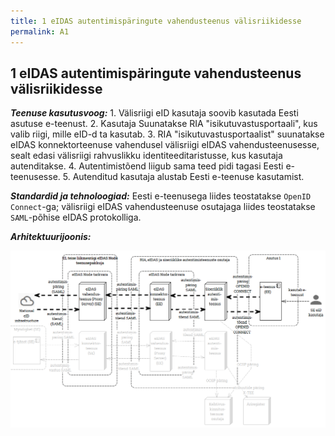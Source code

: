 ```yaml
---
title: 1 eIDAS autentimispäringute vahendusteenus välisriikidesse
permalink: A1
---
```


## 1 eIDAS autentimispäringute vahendusteenus välisriikidesse

***Teenuse kasutusvoog:*** 1. Välisriigi eID kasutaja soovib kasutada Eesti asutuse e-teenust. 2. Kasutaja Suunatakse RIA "isikutuvastusportaali", kus valib riigi, mille eID-d ta kasutab. 3. RIA "isikutuvastusportaalist" suunatakse eIDAS konnektorteenuse vahendusel välisriigi eIDAS vahendusteenusesse, sealt edasi välisriigi rahvuslikku identiteeditaristusse, kus kasutaja autenditakse. 4. Autentimistõend liigub sama teed pidi tagasi Eesti e-teenusesse. 5. Autenditud kasutaja alustab Eesti e-teenuse kasutamist.

***Standardid ja tehnoloogiad:*** Eesti e-teenusega liides teostatakse `OpenID Connect`-ga; välisriigi eIDAS vahendusteenuse osutajaga liides teostatakse `SAML`-põhise eIDAS protokolliga.

***Arhitektuurijoonis:***

![](img/Voog1.PNG)
